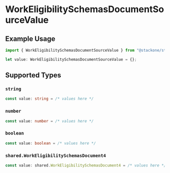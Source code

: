 # WorkEligibilitySchemasDocumentSourceValue

## Example Usage

```typescript
import { WorkEligibilitySchemasDocumentSourceValue } from "@stackone/stackone-client-ts/sdk/models/shared";

let value: WorkEligibilitySchemasDocumentSourceValue = {};
```

## Supported Types

### `string`

```typescript
const value: string = /* values here */
```

### `number`

```typescript
const value: number = /* values here */
```

### `boolean`

```typescript
const value: boolean = /* values here */
```

### `shared.WorkEligibilitySchemasDocument4`

```typescript
const value: shared.WorkEligibilitySchemasDocument4 = /* values here */
```

